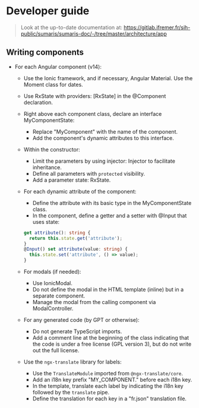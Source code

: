 # Developer guide

> Look at the up-to-date documentation at: https://gitlab.ifremer.fr/sih-public/sumaris/sumaris-doc/-/tree/master/architecture/app

## Writing components

- For each Angular component (v14):
  - Use the Ionic framework, and if necessary, Angular Material. Use the Moment class for dates.
  - Use RxState with providers: [RxState] in the @Component declaration.
  - Right above each component class, declare an interface MyComponentState:
    * Replace "MyComponent" with the name of the component.
    * Add the component's dynamic attributes to this interface.
  - Within the constructor:
    * Limit the parameters by using injector: Injector to facilitate inheritance.
    * Define all parameters with `protected` visibility.
    * Add a parameter state: RxState<MyComponentState>.
  - For each dynamic attribute of the component:
    * Define the attribute with its basic type in the MyComponentState class.
    * In the component, define a getter and a setter with @Input that uses state:
    ```ts
    get attribute(): string {
      return this.state.get('attribute');
    }
    @Input() set attribute(value: string) {
      this.state.set('attribute', () => value);
    }
    ```    
  - For modals (if needed):
    * Use IonicModal.
    * Do not define the modal in the HTML template (inline) but in a separate component.
    * Manage the modal from the calling component via ModalController.
  - For any generated code (by GPT or otherwise):
    - Do not generate TypeScript imports.
    - Add a comment line at the beginning of the class indicating that the code is under a free license (GPL version 3), but do not write out the full license.

  - Use the `ngx-translate` library for labels:
    - Use the `TranslateModule` imported from `@ngx-translate/core`.
    - Add an i18n key prefix "MY_COMPONENT." before each i18n key.
    - In the template, translate each label by indicating the i18n key followed by the `translate` pipe.
    - Define the translation for each key in a "fr.json" translation file.

